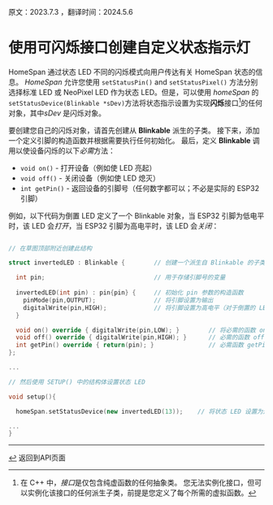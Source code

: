 原文：2023.7.3 ，翻译时间：2024.5.6

# 使用可闪烁接口创建自定义状态指示灯

HomeSpan 通过状态 LED 不同的闪烁模式向用户传达有关 HomeSpan 状态的信息。  *HomeSpan* 允许您使用 `setStatusPin()` and `setStatusPixel()` 方法分别选择标准 LED 或 NeoPixel LED 作为状态 LED。但是，可以使用 *homeSpan* 的`setStatusDevice(Blinkable *sDev)`方法将状态指示设置为实现**闪烁**接口[^1]的任何对象，其中*sDev*  是闪烁对象。  

要创建您自己的闪烁对象，请首先创建从 **Blinkable** 派生的子类。 接下来，添加一个定义引脚的构造函数并根据需要执行任何初始化。 最后，定义 **Blinkable** 调用以使设备闪烁的以下*必需*方法：


* `void on()` - 打开设备（例如使 LED 亮起）
* `void off()` - 关闭设备（例如使 LED 熄灭）
* `int getPin()` - 返回设备的引脚号（任何数字都可以；不必是实际的 ESP32 引脚）


例如，以下代码为倒置 LED 定义了一个 Blinkable 对象，当 ESP32 引脚为低电平时，该 LED 会*打开*，当 ESP32 引脚为高电平时，该 LED 会*关闭*：

```C++

// 在草图顶部附近创建此结构

struct invertedLED : Blinkable {        // 创建一个派生自 Blinkable 的子类

  int pin;                              // 用于存储引脚号的变量
  
  invertedLED(int pin) : pin{pin} {     // 初始化 pin 参数的构造函数
    pinMode(pin,OUTPUT);                // 将引脚设置为输出
    digitalWrite(pin,HIGH);             // 将引脚设置为高电平（对于倒置的 LED，该引脚处于关闭状态）
  }

  void on() override { digitalWrite(pin,LOW); }        // 将必需的函数 on() - 将引脚设置为低电平
  void off() override { digitalWrite(pin,HIGH); }      // 必需的函数 off() - 将引脚设置为高电平
  int getPin() override { return(pin); }               // 必需函数 getPin() - 返回引脚号
};

...

// 然后使用 SETUP() 中的结构体设置状态 LED

void setup(){

  homeSpan.setStatusDevice(new invertedLED(13));    // 将状态 LED 设置为连接到引脚 13 的新的可闪烁设备

...
}
```

[^1]: 在 C++ 中，*接口*是仅包含纯虚函数的任何抽象类。 您无法实例化接口，但可以实例化该接口的任何派生子类，前提是您定义了每个所需的虚拟函数。

---

[↩️](Reference.md) 返回到API页面

